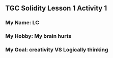 ## TGC Solidity Lesson 1 Activity 1

### My Name: LC 

### My Hobby: My brain hurts

### My Goal: creativity VS Logically thinking
